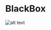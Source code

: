 # BlackBox

![alt text](https://github.com/jimdox/BlackBox/blob/master/BlackBox_Engine/res/engine.png)
